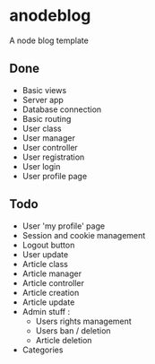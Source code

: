 # anodeblog
A node blog template

## Done
- Basic views
- Server app
- Database connection
- Basic routing
- User class
- User manager
- User controller
- User registration
- User login
- User profile page

## Todo
- User 'my profile' page
- Session and cookie management
- Logout button
- User update
- Article class
- Article manager
- Article controller
- Article creation
- Article update
- Admin stuff :
	- Users rights management
	- Users ban / deletion
	- Article deletion
- Categories